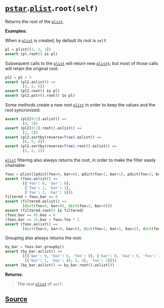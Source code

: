 # [`pstar`](./pstar.md).[`plist`](./pstar_plist.md).`root(self)`

Returns the root of the [`plist`](./pstar_plist.md).

**Examples:**

When a [`plist`](./pstar_plist.md) is created, by default its root is `self`:
```python
pl = plist([1, 2, 3])
assert (pl.root() is pl)
```

Subsequent calls to the [`plist`](./pstar_plist.md) will return new [`plist`](./pstar_plist.md)s, but most of those
calls will retain the original root:
```python
pl2 = pl + 3
assert (pl2.aslist() ==
        [4, 5, 6])
assert (pl2.root() is pl)
assert (pl2.pstr().root() is pl)
```

Some methods create a new root [`plist`](./pstar_plist.md) in order to keep the values and the root
syncronized:
```python
assert (pl2[0:2].aslist() ==
        [4, 5])
assert (pl2[0:2].root().aslist() ==
        [1, 2])
assert (pl2.sortby(reverse=True).aslist() ==
        [6, 5, 4])
assert (pl2.sortby(reverse=True).root().aslist() ==
        [3, 2, 1])
```

[`plist`](./pstar_plist.md) filtering also always returns the root, in order to make the filter easily chainable:
```python
foos = plist([pdict(foo=0, bar=0), pdict(foo=1, bar=1), pdict(foo=2, bar=0)])
assert (foos.aslist() ==
        [{'foo': 0, 'bar': 0},
         {'foo': 1, 'bar': 1},
         {'foo': 2, 'bar': 0}])
filtered = foos.bar == 0
assert (filtered.aslist() ==
        [dict(foo=0, bar=0), dict(foo=2, bar=0)])
assert (filtered.root() is filtered)
(foos.bar == 0).baz = 6
(foos.bar == 1).baz = foos.foo * 2
assert (foos.aslist() ==
        [dict(foo=0, bar=0, baz=6), dict(foo=1, bar=1, baz=2), dict(foo=2, bar=0, baz=6)])
```

Grouping also always returns the root:
```python
by_bar = foos.bar.groupby()
assert (by_bar.aslist() ==
        [[{'bar': 0, 'baz': 6, 'foo': 0}, {'bar': 0, 'baz': 6, 'foo': 2}],
         [{'bar': 1, 'baz': [0, 2, 4], 'foo': 1}]])
assert (by_bar.aslist() == by_bar.root().aslist())
```

**Returns:**

>    The root [`plist`](./pstar_plist.md) of `self`.



## [Source](../pstar/pstar.py#L3223-L3287)